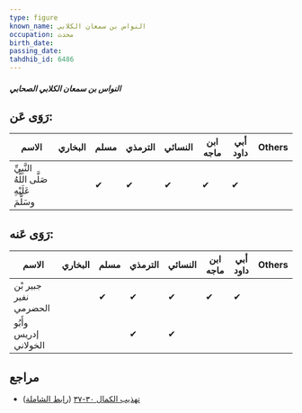 ```yaml
---
type: figure
known_name: النواس بن سمعان الكلابي
occupation: محدث
birth_date:
passing_date:
tahdhib_id: 6486
---
```

##### النواس بن سمعان الكلابي الصحابي

## رَوَى عَن:
| الاسم                                       | البخاري | مسلم | الترمذي | النسائي | ابن ماجه | أبي داود | Others |
| ------------------------------------------- | ------- | ---- | ------- | ------- | -------- | -------- | ------ |
| النَّبِيِّ صَلَّى اللَّهُ عَلَيْهِ وسَلَّمَ |         | ✔    | ✔       | ✔       | ✔        | ✔        |        |
## رَوَى عَنه:
| الاسم                 | البخاري | مسلم | الترمذي | النسائي | ابن ماجه | أبي داود | Others |
| --------------------- | ------- | ---- | ------- | ------- | -------- | -------- | ------ |
| جبير بْن نفير الحضرمي |         | ✔    | ✔       | ✔       | ✔        | ✔        |        |
| وأَبُو إدريس الخولاني |         |      | ✔       | ✔       |          |          |        |
## مراجع
- [تهذيب الكمال ٣٠-٣٧](obsidian://open?vault=Tahdhib-al-Kamal&file=Figures/٦٤٨٦-النواس%20بن%20سمعان%20الكلابي%20الصحابي) ([رابط الشاملة](https://shamela.ws/book/3722/16103))